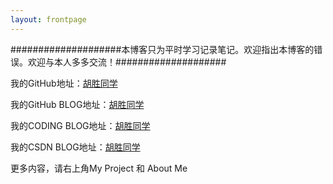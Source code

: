 ```yaml
---
layout: frontpage
---
```


####################本博客只为平时学习记录笔记。欢迎指出本博客的错误。欢迎与本人多多交流！####################

我的GitHub地址：[胡胜同学](https://github.com/HushengStudent)

我的GitHub BLOG地址：[胡胜同学](https://hushengstudent.github.io/)

我的CODING BLOG地址：[胡胜同学](http://hushengstudent.coding.me/)

我的CSDN BLOG地址：[胡胜同学](http://blog.csdn.net/husheng0)

更多内容，请右上角My Project 和 About Me